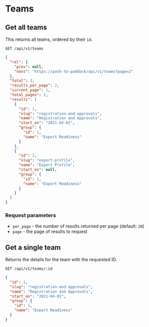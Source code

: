 # Teams

## Get all teams

This returns all teams, ordered by their `id`.

```
GET /api/v1/teams
```

```json
{
  "rel": {
    "prev": null,
    "next": "https://path-to-paddock/api/v1/teams?page=2"
  },
  "total": 3,
  "results_per_page": 2,
  "current_page": 1,
  "total_pages": 2,
  "results": [
    {
      "id": 1,
      "slug": "registration-and-approvals",
      "name": "Registration and Approvals",
      "start_on": "2021-04-01",
      "group": {
        "id": 1,
        "name": "Export Readiness"
      }
    },
    {
      "id": 2,
      "slug": "export-profile",
      "name": "Export Profile",
      "start_on": null,
      "group": {
        "id": 1,
        "name": "Export Readiness"
      }
    }
  ]
}
```

### Request parameters

* `per_page` - the number of results returned per page (default: `20`)
* `page` - the page of results to request


## Get a single team

Returns the details for the team with the requested ID.

```
GET /api/v1/teams/:id
```

```json
{
  "id": 1,
  "slug": "registration-and-approvals",
  "name": "Registration and Approvals",
  "start_on": "2021-04-01",
  "group": {
    "id": 1,
    "name": "Export Readiness"
  }
}
```

